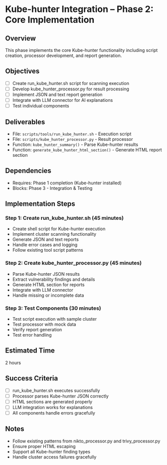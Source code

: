 # Kube-hunter Integration – Phase 2: Core Implementation

## Overview
This phase implements the core Kube-hunter functionality including script creation, processor development, and report generation.

## Objectives
- [ ] Create run_kube_hunter.sh script for scanning execution
- [ ] Develop kube_hunter_processor.py for result processing
- [ ] Implement JSON and text report generation
- [ ] Integrate with LLM connector for AI explanations
- [ ] Test individual components

## Deliverables
- File: `scripts/tools/run_kube_hunter.sh` - Execution script
- File: `scripts/kube_hunter_processor.py` - Result processor
- Function: `kube_hunter_summary()` - Parse Kube-hunter results
- Function: `generate_kube_hunter_html_section()` - Generate HTML report section

## Dependencies
- Requires: Phase 1 completion (Kube-hunter installed)
- Blocks: Phase 3 - Integration & Testing

## Implementation Steps

### Step 1: Create run_kube_hunter.sh (45 minutes)
- Create shell script for Kube-hunter execution
- Implement cluster scanning functionality
- Generate JSON and text reports
- Handle error cases and logging
- Follow existing tool script patterns

### Step 2: Create kube_hunter_processor.py (45 minutes)
- Parse Kube-hunter JSON results
- Extract vulnerability findings and details
- Generate HTML section for reports
- Integrate with LLM connector
- Handle missing or incomplete data

### Step 3: Test Components (30 minutes)
- Test script execution with sample cluster
- Test processor with mock data
- Verify report generation
- Test error handling

## Estimated Time
2 hours

## Success Criteria
- [ ] run_kube_hunter.sh executes successfully
- [ ] Processor parses Kube-hunter JSON correctly
- [ ] HTML sections are generated properly
- [ ] LLM integration works for explanations
- [ ] All components handle errors gracefully

## Notes
- Follow existing patterns from nikto_processor.py and trivy_processor.py
- Ensure proper HTML escaping
- Support all Kube-hunter finding types
- Handle cluster access failures gracefully


